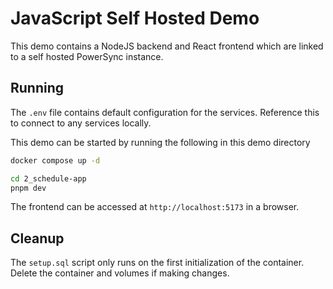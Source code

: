 # JavaScript Self Hosted Demo

This demo contains a NodeJS backend and React frontend which are linked to a self hosted PowerSync instance.

## Running

The `.env` file contains default configuration for the services. Reference this to connect to any services locally.

This demo can be started by running the following in this demo directory

```bash
docker compose up -d

cd 2_schedule-app
pnpm dev
```

The frontend can be accessed at `http://localhost:5173` in a browser.

## Cleanup

The `setup.sql` script only runs on the first initialization of the container. Delete the container and volumes if making changes.
